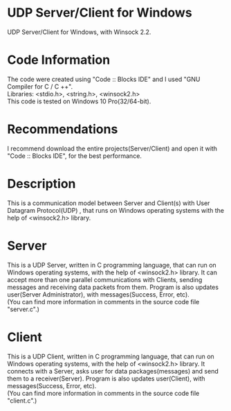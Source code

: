 # UDP Server/Client for Windows

 UDP Server/Client for Windows, with Winsock 2.2.

# Code Information

 The code were created using "Code :: Blocks IDE" and I used "GNU Compiler for C / C ++".                          
 Libraries: <stdio.h>, <string.h>, <winsock2.h>                                                                                      
 This code is tested on Windows 10 Pro(32/64-bit).                                         

# Recommendations
                                                              
 I recommend download the entire projects(Server/Client) and open it with "Code :: Blocks IDE", for the best performance.
    
# Description

 This is a communication model between Server and Client(s) with User Datagram Protocol(UDP) , that runs on
 Windows operating systems with the help of <winsock2.h> library.                                             
                                                                                                                     
# Server

 This is a UDP Server, written in C programming language, that can run on Windows operating systems, 
 with the help of <winsock2.h> library.
 It can accept more than one parallel communications with Clients, sending messages and receiving data packets from them.
 Program is also updates user(Server Administrator), with messages(Success, Error, etc).                                         
 (You can find more information in comments in the source code file "server.c".)                                         
 
 # Client

 This is a UDP Client, written in C programming language, that can run on Windows operating systems, 
 with the help of <winsock2.h> library.
 It connects with a Server, asks user for data packages(messages) and send them to a receiver(Server).
 Program is also updates user(Client), with messages(Success, Error, etc).                                 
 (You can find more information in comments in the source code file "client.c".)   
